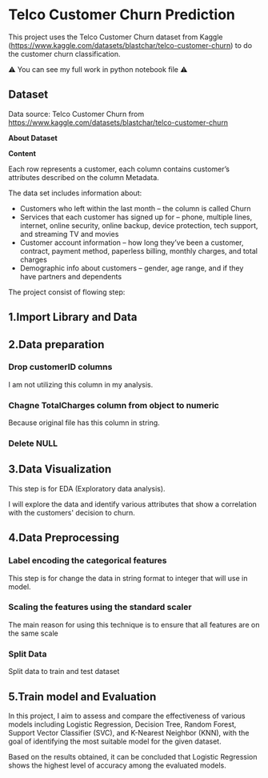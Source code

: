 # Telco Customer Churn Prediction
This project uses the Telco Customer Churn dataset from Kaggle (https://www.kaggle.com/datasets/blastchar/telco-customer-churn) to do the customer churn classification.

:warning: You can see my full work in python notebook file :warning:

## Dataset

Data source: Telco Customer Churn
from https://www.kaggle.com/datasets/blastchar/telco-customer-churn

**About Dataset**

**Content**

Each row represents a customer, each column contains customer’s attributes described on the column Metadata.

The data set includes information about:

- Customers who left within the last month – the column is called Churn
- Services that each customer has signed up for – phone, multiple lines, internet, online security, online backup, device protection, tech support, and streaming TV and movies
- Customer account information – how long they’ve been a customer, contract, payment method, paperless billing, monthly charges, and total charges
- Demographic info about customers – gender, age range, and if they have partners and dependents

The project consist of flowing step:

## 1.Import Library and Data

## 2.Data preparation

### Drop customerID columns
I am not utilizing this column in my analysis.

### Chagne TotalCharges column from object to numeric
Because original file has this column in string.

### Delete NULL

## 3.Data Visualization
This step is for EDA (Exploratory data analysis).

I will explore the data and identify various attributes that show a correlation with the customers' decision to churn.

## 4.Data Preprocessing
### Label encoding the categorical features
This step is for change the data in string format to integer that will use in model.

### Scaling the features using the standard scaler
The main reason for using this technique is to ensure that all features are on the same scale

### Split Data
Split data to train and test dataset

## 5.Train model and Evaluation
In this project, I aim to assess and compare the effectiveness of various models including Logistic Regression, Decision Tree, Random Forest, Support Vector Classifier (SVC), and K-Nearest Neighbor (KNN), with the goal of identifying the most suitable model for the given dataset.

Based on the results obtained, it can be concluded that Logistic Regression shows the highest level of accuracy among the evaluated models.



